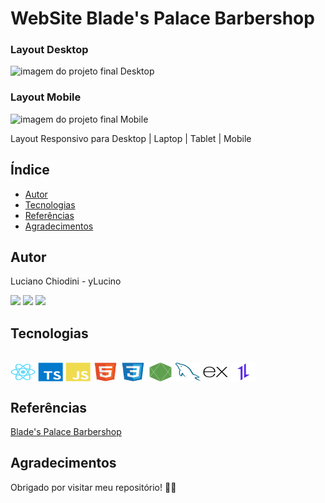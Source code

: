 # WebSite Blade's Palace Barbershop

### Layout Desktop
<img src="./design/wbesiteBPBSHOPPreview.gif" alt="imagem do projeto final Desktop">

### Layout Mobile
<img src="./design/wbesiteBPBSHOPPreviewMobile.gif" alt="imagem do projeto final Mobile">

Layout Responsivo para Desktop | Laptop | Tablet | Mobile

## Índice

- [Autor](#autor)
- [Tecnologias](#tecnologias)
- [Referências](#referências)
- [Agradecimentos](#agradecimentos)

## Autor

Luciano Chiodini - yLucino
<div> 
  <a href
="https://www.instagram.com/luci_ano_chi/" target="_blank"><img src="https://img.shields.io/badge/-Instagram-%23E4405F?style=for-the-badge&logo=instagram&logoColor=white" target="_blank"></a>
  <a href = "mailto:chiodiniluciano@gmail.com"><img src="https://img.shields.io/badge/-Gmail-%23333?style=for-the-badge&logo=gmail&logoColor=white" target="_blank"></a>
  <a href="https://www.linkedin.com/in/luciano-chiodini-6a35092b3/" target="_blank"><img src="https://img.shields.io/badge/-LinkedIn-%230077B5?style=for-the-badge&logo=linkedin&logoColor=white" target="_blank"></a>
</div>

## Tecnologias

<div style="display: inline_block"><br>
  <img align="center" alt="React" height="30" width="40" src="https://raw.githubusercontent.com/devicons/devicon/master/icons/react/react-original.svg">
  <img align="center" alt="Ts" height="30" width="40" src="https://raw.githubusercontent.com/devicons/devicon/master/icons/typescript/typescript-plain.svg">
  <img align="center" alt="Js" height="30" width="40" src="https://raw.githubusercontent.com/devicons/devicon/master/icons/javascript/javascript-plain.svg">
  <img align="center" alt="HTML" height="30" width="40" src="https://raw.githubusercontent.com/devicons/devicon/master/icons/html5/html5-original.svg">
  <img align="center" alt="CSS" height="30" width="40" src="https://raw.githubusercontent.com/devicons/devicon/master/icons/css3/css3-original.svg">
  <img align="center" alt="NODEJS" height="30" width="40" src="https://raw.githubusercontent.com/devicons/devicon/master/icons/nodejs/nodejs-plain.svg">
  <img align="center" alt="MYSQL" height="30" width="40" src="https://raw.githubusercontent.com/devicons/devicon/master/icons/mysql/mysql-original.svg">
  <img align="center" alt="EXPRESS" height="30" width="40" src="https://raw.githubusercontent.com/devicons/devicon/master/icons/express/express-original.svg">
  <img align="center" alt="AXIOS" height="30" width="40" src="https://raw.githubusercontent.com/devicons/devicon/master/icons/axios/axios-plain.svg">
</div>

## Referências

<a href="https://www.google.com/search?sca_esv=fd83c4a36cb7ae3c&sca_upv=1&sxsrf=ADLYWILJrZ3tDkLTfAMIFd_alVHFWwRUdQ:1724870174211&q=blade%27s+palace+barbershop&sa=X&ved=2ahUKEwjHzJGQqpiIAxVjkZUCHfNOF3QQ7xYoAHoECAsQAQ&biw=1920&bih=911&dpr=1" target="_blank">Blade's Palace Barbershop</a>

## Agradecimentos

Obrigado por visitar meu repositório! 🙂🫡